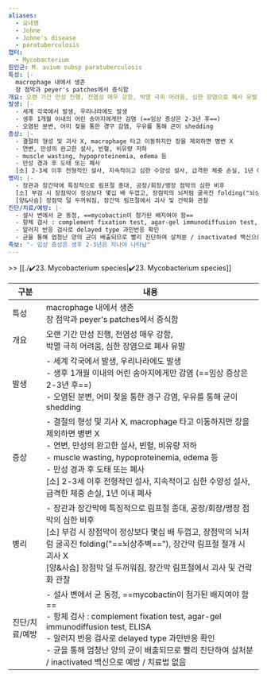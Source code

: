 ```yaml
---
aliases:
  - 요네병
  - Johne
  - Johne's disease
  - paratuberculosis
챕터:
  - Mycobacterium
원인균: M. avium subsp paratuberculosis
특성: |-
  macrophage 내에서 생존
  장 점막과 peyer's patches에서 증식함
개요: 오랜 기간 만성 진행, 전염성 매우 강함, 박멸 극히 어려움, 심한 장염으로 폐사 유발
발생: |-
  - 세계 각국에서 발생, 우리나라에도 발생
  - 생후 1개월 이내의 어린 송아지에게만 감염 (==임상 증상은 2-3년 후==)
  - 오염된 분변, 어미 젖을 통한 경구 감염, 우유를 통해 균이 shedding
증상: |-
  - 결절의 형성 및 괴사 X, macrophage 타고 이동하지만 장을 제외하면 병변 X
  - 연변, 만성의 완고한 설사, 빈혈, 비유량 저하
  - muscle wasting, hypoproteinemia, edema 등
  - 만성 경과 후 도태 또는 폐사
  [소] 2-3세 이후 전형적인 설사, 지속적이고 심한 수양성 설사, 급격한 체중 손실, 1년 이내 폐사
병리: |-
  - 장관과 장간막에 특징적으로 림프절 종대, 공장/회장/맹장 점막의 심한 비후
  [소] 부검 시 장점막이 정상보다 몇십 배 두껍고, 장점막의 뇌처럼 굴곡진 folding("뇌상추벽=="), 장간막 림프절 절개 시 괴사 X
  [양&사슴] 장점막 덜 두꺼워짐, 장간막 림프절에서 괴사 및 건락화 관찰
진단/치료/예방: |-
  - 설사 변에서 균 동정, ==mycobactin이 첨가된 배지여야 함==
  - 항체 검사 : complement fixation test, agar-gel immunodiffusion test, ELISA
  - 알러지 반응 검사로 delayed type 과민반응 확인
  - 균을 통해 엄청난 양의 균이 배출되므로 빨리 진단하여 살처분 / inactivated 백신으로 예방 / 치료법 없음
족보: "- 임상 증상은 생후 2-3년은 지나야 나타남"
---
```

\>> [[./✔️23. Mycobacterium species|✔️23. Mycobacterium species]]



| 구분       | 내용                                                                                                                                                                                                                               |
| -------- | -------------------------------------------------------------------------------------------------------------------------------------------------------------------------------------------------------------------------------- |
| 특성       | macrophage 내에서 생존<br>장 점막과 peyer's patches에서 증식함                                                                                                                                                                                 |
| 개요       | 오랜 기간 만성 진행, 전염성 매우 강함,<br>박멸 극히 어려움, 심한 장염으로 폐사 유발                                                                                                                                                                              |
| 발생       | - 세계 각국에서 발생, 우리나라에도 발생<br>- 생후 1개월 이내의 어린 송아지에게만 감염 (==임상 증상은 2-3년 후==)<br>- 오염된 분변, 어미 젖을 통한 경구 감염, 우유를 통해 균이 shedding                                                                                                         |
| 증상       | - 결절의 형성 및 괴사 X, macrophage 타고 이동하지만 장을 제외하면 병변 X<br>- 연변, 만성의 완고한 설사, 빈혈, 비유량 저하<br>- muscle wasting, hypoproteinemia, edema 등<br>- 만성 경과 후 도태 또는 폐사<br>[소] 2-3세 이후 전형적인 설사, 지속적이고 심한 수양성 설사, 급격한 체중 손실, 1년 이내 폐사               |
| 병리       | - 장관과 장간막에 특징적으로 림프절 종대, 공장/회장/맹장 점막의 심한 비후<br>[소] 부검 시 장점막이 정상보다 몇십 배 두껍고, 장점막의 뇌처럼 굴곡진 folding("==뇌상추벽=="), 장간막 림프절 절개 시 괴사 X<br>[양&사슴] 장점막 덜 두꺼워짐, 장간막 림프절에서 괴사 및 건락화 관찰                                                      |
| 진단/치료/예방 | - 설사 변에서 균 동정, ==mycobactin이 첨가된 배지여야 함==<br>- 항체 검사 : complement fixation test, agar-gel immunodiffusion test, ELISA<br>- 알러지 반응 검사로 delayed type 과민반응 확인<br>- 균을 통해 엄청난 양의 균이 배출되므로 빨리 진단하여 살처분 / inactivated 백신으로 예방 / 치료법 없음 |
